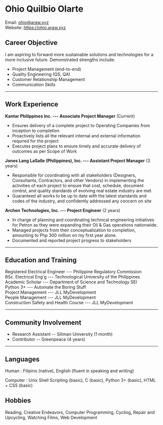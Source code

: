# **Ohio Quilbio Olarte**
Email: ohio@araw.xyz  
Website: https://ohio.araw.xyz  

## Career Objective

I am aspiring to forward more sustainable solutions and technologies
for a more inclusive future.
Demonstrated strengths include:

- Project Management (end-to-end)
- Quality Engineering (QS, QA)
- Customer Relationship Management
- Communication Skills

---

## Work Experience

**Kantar Philippines Inc. --- Associate Project Manager** (Current)

- Ensures delivery of a complete project to Operating Companies from inception
  to completion
- Proactively lists all the relevant internal and external information required
  for the project
- Executes project plans to ensure timely and accurate delivery of outcomes as
  per Scope of Work

**Jones Lang LaSalle (Philippines), Inc. --- Assistant Project Manager** (3 years)

- Responsible for coordinating with all stakeholders (Designers, Consultants, Contractors, and other Vendors) in implementing the activities of each project to ensure that cost, schedule, document control, and quality standards of evolving real estate industry are met
- Guaranteed all works to be up to date with the latest standards and codes of the industry, and confidently addressed any concern on site

**Archen Technologies, Inc. --- Project Engineer** (2 years)

- In charge of planning and coordinating technical engineering initiatives for
  Petron as they were expanding their Oil & Gas operations nationwide.
- Managed projects from their conceptualization to completion, amounting to Php 300 million on my first year alone.
- Documented and reported project progress to stakeholders

---

## Education and Training

Registered Electrical Engineer --- Philippine Regulatory Commission  
BSc. Electrical Eng'g --- Technological University of the Philippines  
Academic Scholar --- Department of Science and Technology SEI  
Python 3+ --- Automate the Boring Stuff  
Project Management --- JLL MyDevelopment  
People Management --- JLL MyDevelopment  
Construction Safety and Health Course --- JLL MyDevelopment  

---

## Community Involvement

- Research Assistant -- Siliman University (1 month)
- Contributor -- Greenpeace (4 years)

---

## Languages
Human
: Filipino (native), English (fluent in speaking and writing)  

Computer
: Unix Shell Scripting (basic), C (basic), Python 3+ (basic), HTML + CSS (basic)

## Hobbies
Reading, Creative Endeavors, Computer Programming, Cycling, Repair and Upcycling, Watching Films, Web Development
